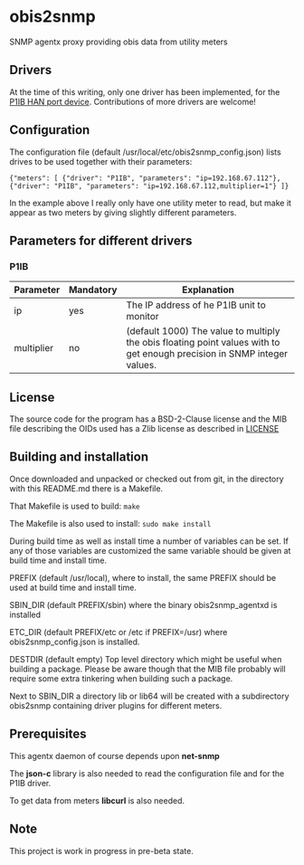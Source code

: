 # obis2snmp
SNMP agentx proxy providing obis data from utility meters

## Drivers
At the time of this writing, only one driver has been implemented, for the
[P1IB HAN port device](https://remne.tech/p1ib/).
Contributions of more drivers are welcome!

## Configuration
The configuration file (default /usr/local/etc/obis2snmp_config.json) lists
drives to be used together with their parameters:

`{"meters": [
   {"driver": "P1IB", "parameters": "ip=192.168.67.112"},
   {"driver": "P1IB", "parameters": "ip=192.168.67.112,multiplier=1"}
 ]}`

In the example above I really only have one utility meter to read, but
make it appear as two meters by giving slightly different parameters.

## Parameters for different drivers
### P1IB
|Parameter |Mandatory|Explanation                              |
|----------|---------|-----------------------------------------|
|ip        |yes      |The IP address of he P1IB unit to monitor|
|multiplier|no       |(default 1000) The value to multiply the obis floating point values with to get enough precision in SNMP integer values.|

## License
The source code for the program has a BSD-2-Clause license and the MIB file
describing the OIDs used has a Zlib license as described in [LICENSE](LICENSE)

## Building and installation
Once downloaded and unpacked or checked out from git, in the directory
with this README.md there is a Makefile.

That Makefile is used to build:
`make`

The Makefile is also used to install:
`sudo make install`

During build time as well as install time a number of variables can be set. If
any of those variables are customized the same variable should be given at
build time and install time.

PREFIX (default /usr/local), where to install, the same PREFIX should be used
       at build time and install time.

SBIN_DIR (default PREFIX/sbin) where the binary obis2snmp_agentxd is installed

ETC_DIR (default PREFIX/etc or /etc if PREFIX=/usr) where obis2snmp_config.json
        is installed.

DESTDIR (default empty) Top level directory which might be useful when building
        a package. Please be aware though that the MIB file probably will
        require some extra tinkering when building such a package.

Next to SBIN_DIR a directory lib or lib64 will be created with a subdirectory
obis2snmp containing driver plugins for different meters.

## Prerequisites
This agentx daemon of course depends upon **net-snmp**

The **json-c** library is also needed to read the configuration file and for the
P1IB driver.

To get data from meters **libcurl** is also needed.

## Note
This project is work in progress in pre-beta state.

